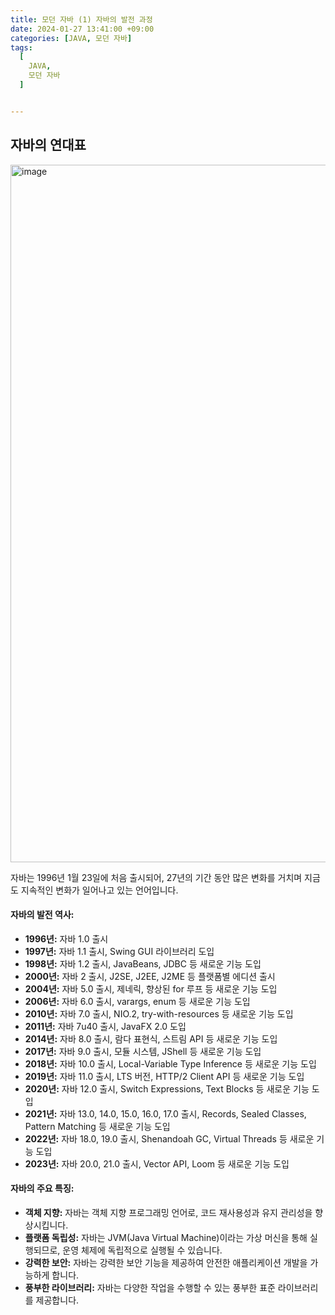 ```yaml
---
title: 모던 자바 (1) 자바의 발전 과정
date: 2024-01-27 13:41:00 +09:00
categories: [JAVA, 모던 자바]
tags:
  [
    JAVA,
    모던 자바
  ]


---
```


## 자바의 연대표

<img width="1116" alt="image" src="https://github.com/vivalahm/vivalahm.github.io/assets/48741014/ae6be144-66b9-4efa-8fca-7c176ac0264a">

자바는 1996년 1월 23일에 처음 출시되어, 27년의 기간 동안 많은 변화를 거치며 지금도 지속적인 변화가 일어나고 있는 언어입니다.

#### **자바의 발전 역사:**

- **1996년:** 자바 1.0 출시
- **1997년:** 자바 1.1 출시, Swing GUI 라이브러리 도입
- **1998년:** 자바 1.2 출시, JavaBeans, JDBC 등 새로운 기능 도입
- **2000년:** 자바 2 출시, J2SE, J2EE, J2ME 등 플랫폼별 에디션 출시
- **2004년:** 자바 5.0 출시, 제네릭, 향상된 for 루프 등 새로운 기능 도입
- **2006년:** 자바 6.0 출시, varargs, enum 등 새로운 기능 도입
- **2010년:** 자바 7.0 출시, NIO.2, try-with-resources 등 새로운 기능 도입
- **2011년:** 자바 7u40 출시, JavaFX 2.0 도입
- **2014년:** 자바 8.0 출시, 람다 표현식, 스트림 API 등 새로운 기능 도입
- **2017년:** 자바 9.0 출시, 모듈 시스템, JShell 등 새로운 기능 도입
- **2018년:** 자바 10.0 출시, Local-Variable Type Inference 등 새로운 기능 도입
- **2019년:** 자바 11.0 출시, LTS 버전, HTTP/2 Client API 등 새로운 기능 도입
- **2020년:** 자바 12.0 출시, Switch Expressions, Text Blocks 등 새로운 기능 도입
- **2021년:** 자바 13.0, 14.0, 15.0, 16.0, 17.0 출시, Records, Sealed Classes, Pattern Matching 등 새로운 기능 도입
- **2022년:** 자바 18.0, 19.0 출시, Shenandoah GC, Virtual Threads 등 새로운 기능 도입
- **2023년:** 자바 20.0, 21.0 출시, Vector API, Loom 등 새로운 기능 도입

#### **자바의 주요 특징:**

- **객체 지향:** 자바는 객체 지향 프로그래밍 언어로, 코드 재사용성과 유지 관리성을 향상시킵니다.
- **플랫폼 독립성:** 자바는 JVM(Java Virtual Machine)이라는 가상 머신을 통해 실행되므로, 운영 체제에 독립적으로 실행될 수 있습니다.
- **강력한 보안:** 자바는 강력한 보안 기능을 제공하여 안전한 애플리케이션 개발을 가능하게 합니다.
- **풍부한 라이브러리:** 자바는 다양한 작업을 수행할 수 있는 풍부한 표준 라이브러리를 제공합니다.
